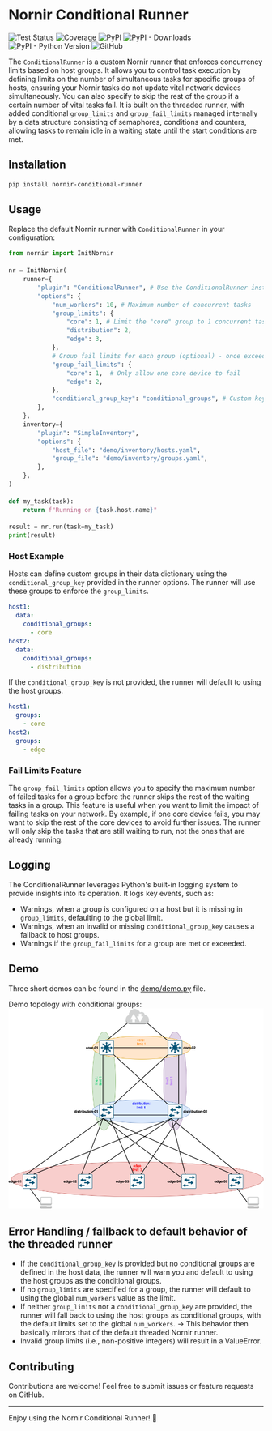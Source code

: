 # Nornir Conditional Runner

![Test Status](https://img.shields.io/github/actions/workflow/status/InfrastructureAsCode-ch/nornir_conditional_runner/main.yaml?label=Tests&style=flat-square)
![Coverage](https://img.shields.io/badge/Coverage-99%25-green?style=flat-square)
![PyPI](https://img.shields.io/pypi/v/nornir-conditional-runner?style=flat-square)
![PyPI - Downloads](https://img.shields.io/pypi/dm/nornir-conditional-runner?style=flat-square)
![PyPI - Python Version](https://img.shields.io/pypi/pyversions/nornir-conditional-runner?style=flat-square)
![GitHub](https://img.shields.io/github/license/InfrastructureAsCode-ch/nornir_conditional_runner?style=flat-square)


The `ConditionalRunner` is a custom Nornir runner that enforces concurrency limits based on host groups. It allows you to control task execution by defining limits on the number of simultaneous tasks for specific groups of hosts, ensuring your Nornir tasks do not update vital network devices simultaneously. You can also specify to skip the rest of the group if a certain number of vital tasks fail. It is built on the threaded runner, with added conditional `group_limits` and `group_fail_limits` managed internally by a data structure consisting of semaphores, conditions and counters, allowing tasks to remain idle in a waiting state until the start conditions are met.

## Installation

```bash
pip install nornir-conditional-runner
```

## Usage

Replace the default Nornir runner with `ConditionalRunner` in your configuration:

```python
from nornir import InitNornir

nr = InitNornir(
    runner={
        "plugin": "ConditionalRunner", # Use the ConditionalRunner instead of the default
        "options": {
            "num_workers": 10, # Maximum number of concurrent tasks
            "group_limits": {
                "core": 1, # Limit the "core" group to 1 concurrent task
                "distribution": 2,
                "edge": 3,
            },
            # Group fail limits for each group (optional) - once exceeded, the still waiting tasks are skipped
            "group_fail_limits": {
                "core": 1,  # Only allow one core device to fail
                "edge": 2,
            },
            "conditional_group_key": "conditional_groups", # Custom key for conditional groups config in host data
        },
    },
    inventory={
        "plugin": "SimpleInventory",
        "options": {
            "host_file": "demo/inventory/hosts.yaml",
            "group_file": "demo/inventory/groups.yaml",
        },
    },
)

def my_task(task):
    return f"Running on {task.host.name}"

result = nr.run(task=my_task)
print(result)
```
### Host Example
Hosts can define custom groups in their data dictionary using the `conditional_group_key` provided in the runner options. The runner will use these groups to enforce the `group_limits`.

```yaml
host1:
  data:
    conditional_groups:
      - core
host2:
  data:
    conditional_groups:
      - distribution
````

If the `conditional_group_key` is not provided, the runner will default to using the host groups.
```yaml
host1:
  groups: 
    - core
host2:
  groups: 
    - edge
```
### Fail Limits Feature
The `group_fail_limits` option allows you to specify the maximum number of failed tasks for a group before the runner skips the rest of the waiting tasks in a group. This feature is useful when you want to limit the impact of failing tasks on your network. By example, if one core device fails, you may want to skip the rest of the core devices to avoid further issues. The runner will only skip the tasks that are still waiting to run, not the ones that are already running.

## Logging

The ConditionalRunner leverages Python's built-in logging system to provide insights into its operation. It logs key events, such as:

- Warnings, when a group is configured on a host but it is missing in `group_limits`, defaulting to the global limit.
- Warnings, when an invalid or missing `conditional_group_key` causes a fallback to host groups.
- Warnings if the `group_fail_limits` for a group are met or exceeded.

## Demo

Three short demos can be found in the [demo/demo.py](demo/demo.py) file.

Demo topology with conditional groups:
![Demo topology](demo/demo_topology_drawio.png)

## Error Handling / fallback to default behavior of the threaded runner

- If the `conditional_group_key` is provided but no conditional groups are defined in the host data, the runner will warn you and default to using the host groups as the conditional groups.
- If no `group_limits` are specified for a group, the runner will default to using the global `num_workers` value as the limit.
- If neither `group_limits` nor a `conditional_group_key` are provided, the runner will fall back to using the host groups as conditional groups, with the default limits set to the global `num_workers`. -> This behavior then basically mirrors that of the default threaded Nornir runner.
- Invalid group limits (i.e., non-positive integers) will result in a ValueError.

## Contributing

Contributions are welcome! Feel free to submit issues or feature requests on GitHub.

--- 
Enjoy using the Nornir Conditional Runner! 🎉